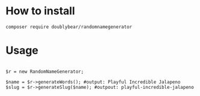 # How to install
```composer require doublybear/randomnamegenerator```
# Usage
```use Doublybear\RandomNameGenerator\RandomNameGenerator;

$r = new RandomNameGenerator;

$name = $r->generateWords(); #output: Playful Incredible Jalapeno
$slug = $r->generateSlug($name); #outpout: playful-incredible-jalapeno
```
